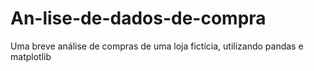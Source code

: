 # An-lise-de-dados-de-compra
Uma breve análise de compras de uma loja fictícia, utilizando pandas e matplotlib
